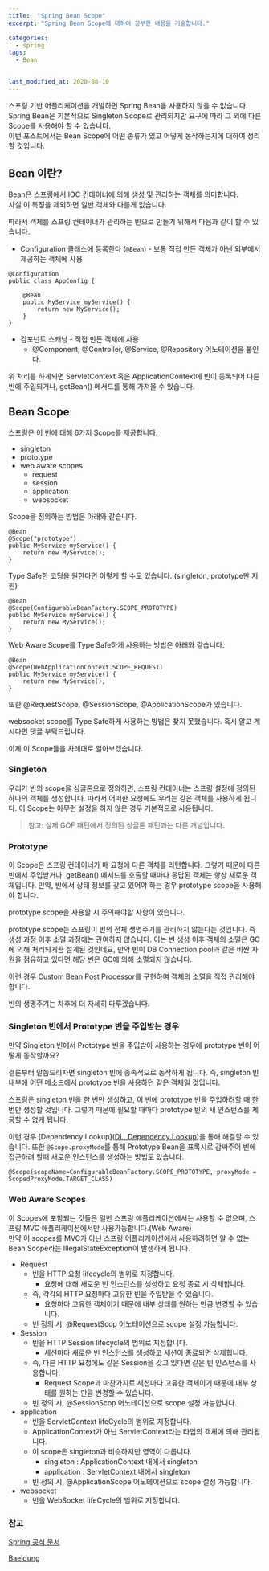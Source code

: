 ```yaml
---
title:  "Spring Bean Scope"
excerpt: "Spring Bean Scope에 대하여 공부한 내용을 기술합니다."

categories:
  - spring
tags:
  - Bean


last_modified_at: 2020-08-10
---
```


스프링 기반 어플리케이션을 개발하면 Spring Bean을 사용하지 않을 수 없습니다.<br>
Spring Bean은 기본적으로 Singleton Scope로 관리되지만 요구에 따라 그 외에 다른 Scope를 사용해야 할 수 있습니다.<br>
이번 포스트에서는 Bean Scope에 어떤 종류가 있고 어떻게 동작하는지에 대하여 정리할 것입니다.

## Bean 이란?
Bean은 스프링에서 IOC 컨데이너에 의해 생성 및 관리하는 객체를 의미합니다. <br>
사실 이 특징을 제외하면 일반 객체와 다를게 없습니다. <br>

따라서 객체를 스프링 컨테이너가 관리하는 빈으로 만들기 위해서 다음과 같이 할 수 있습니다.
* Configuration 클래스에 등록한다 (`@Bean`) - 보통 직접 만든 객체가 아닌 외부에서 제공하는 객체에 사용
~~~
@Configuration
public class AppConfig {

    @Bean
    public MyService myService() {
        return new MyService();
    }
}
~~~

* 컴포넌트 스캐닝 - 직접 만든 객체에 사용
  * @Component, @Controller, @Service, @Repository 어노테이션을 붙인다.

위 처리를 하게되면 ServletContext 혹은 ApplicationContext에 빈이 등록되어 다른 빈에 주입되거나, getBean() 메서드를 통해 가져올 수 있습니다.

## Bean Scope
스프링은 이 빈에 대해 6가지 Scope를 제공합니다.
* singleton
* prototype
* web aware scopes
  * request
  * session
  * application
  * websocket

Scope을 정의하는 방법은 아래와 같습니다.
~~~
@Bean
@Scope("prototype")
public MyService myService() {
    return new MyService();
}
~~~

Type Safe한 코딩을 원한다면 이렇게 할 수도 있습니다. (singleton, prototype만 지원)
~~~
@Bean
@Scope(ConfigurableBeanFactory.SCOPE_PROTOTYPE)
public MyService myService() {
    return new MyService();
}
~~~

Web Aware Scope를 Type Safe하게 사용하는 방법은 아래와 같습니다. 
~~~
@Bean
@Scope(WebApplicationContext.SCOPE_REQUEST)
public MyService myService() {
    return new MyService();
}
~~~

또한 @RequestScope, @SessionScope, @ApplicationScope가 있습니다.

websocket scope를 Type Safe하게 사용하는 방법은 찾지 못했습니다.
혹시 알고 계시다면 댓글 부탁드립니다.

이제 이 Scope들을 차례대로 알아보겠습니다.

### Singleton
우리가 빈의 scope을 싱글톤으로 정의하면, 스프링 컨테이너는 스프링 설정에 정의된 하나의 객체를 생성합니다.
따라서 어떠한 요청에도 우리는 같은 객체를 사용하게 됩니다.
이 Scope는 아무런 설정을 하지 않은 경우 기본적으로 사용됩니다.
> 참고: 실제 GOF 패턴에서 정의된 싱글톤 패턴과는 다른 개념입니다.

### Prototype
이 Scope은 스프링 컨테이너가 매 요청에 다른 객체를 리턴합니다.
그렇기 때문에 다른 빈에서 주입받거나, getBean() 메서드를 호출할 때마다 응답된 객체는 항상 새로운 객체입니다.
만약, 빈에서 상태 정보를 갖고 있어야 하는 경우 prototype scope을 사용해야 합니다.

prototype scope을 사용할 시 주의해야할 사항이 있습니다.

prototype scope는 스프링이 빈의 전체 생명주기를 관리하지 않는다는 것입니다. 즉 생성 과정 이후 소멸 과정에는 관여하지 않습니다. 
이는 빈 생성 이후 객체의 소멸은 GC에 의해 처리되게끔 설계된 것인데요, 만약 빈이 DB Connection pool과 같은 비싼 자원을 점유하고 있다면 해당 빈은 GC에 의해 소멸되지 않습니다.

이런 경우 Custom Bean Post Processor를 구현하여 객체의 소멸을 직접 관리해야 합니다.

빈의 생명주기는 차후에 더 자세히 다루겠습니다.

### Singleton 빈에서 Prototype 빈을 주입받는 경우
만약 Singleton 빈에서 Prototype 빈을 주입받아 사용하는 경우에 prototype 빈이 어떻게 동작할까요?

결론부터 말씀드리자면 singleton 빈에 종속적으로 동작하게 됩니다.
즉, singleton 빈 내부에 어떤 메소드에서 prototype 빈을 사용하던 같은 객체일 것입니다.

스프링은 singleton 빈을 한 번만 생성하고, 이 빈에 prototype 빈을 주입하려할 때 한번만 생성할 것입니다.
그렇기 때문에 필요할 때마다 prototype 빈의 새 인스턴스를 제공할 수 없게 됩니다.

이런 경우 [Dependency Lookup]([DL, Dependency Lookup](/spring/dependency-lookup/))을 통해 해결할 수 있습니다. 
또한 `@Scope.proxyMode`를 통해 Prototype Bean을 프록시로 감싸주어 빈에 접근하려 할때 새로운 인스턴스를 생성하는 방법도 있습니다.
~~~
@Scope(scopeName=ConfigurableBeanFactory.SCOPE_PROTOTYPE, proxyMode = ScopedProxyMode.TARGET_CLASS)
~~~


### Web Aware Scopes
이 Scopes에 포함되는 것들은 일반 스프링 애플리케이션에서는 사용할 수 없으며, 스프링 MVC 애플리케이션에서만 사용가능합니다.(Web Aware)<br>
만약 이 scopes를 MVC가 아닌 스프링 어플리케이션에서 사용하려하면 알 수 없는 Bean Scope라는 IllegalStateException이 발생하게 됩니다.

* Request
  * 빈을 HTTP 요청 lifecycle의 범위로 지정합니다. 
    * 요청에 대해 새로운 빈 인스턴스를 생성하고 요청 종료 시 삭제합니다.
  * 즉, 각각의 HTTP 요청마다 고유한 빈을 주입받을 수 있습니다.
    * 요청마다 고유한 객체이기 때문에 내부 상태를 원하는 만큼 변경할 수 있습니다.
  * 빈 정의 시, @RequestScop 어노테이션으로 scope 설정 가능합니다.
* Session
  * 빈을 HTTP Session lifecycle의 범위로 지정합니다.
    * 세션마다 새로운 빈 인스턴스를 생성하고 세션이 종료되면 삭제힙니다.
  * 즉, 다른 HTTP 요청에도 같은 Session을 갖고 있다면 같은 빈 인스턴스를 사용합니다.
    * Request Scope과 마찬가지로 세션마다 고유한 객체이기 때문에 내부 상태를 원하는 만큼 변경할 수 있습니다.
  * 빈 정의 시, @SessionScop 어노테이션으로 scope 설정 가능합니다.
* application
  * 빈을 ServletContext lifeCycle의 범위로 지정합니다.
  * ApplicationContext가 아닌 ServletContext라는 타입의 객체에 의해 관리됩니다.
  * 이 scope은 singleton과 비슷하지만 영역이 다릅니다.
    * singleton : ApplicationContext 내에서 singleton
    * application : ServletContext 내에서 singleton
  * 빈 정의 시, @ApplicationScope 어노테이션으로 scope 설정 가능합니다.
* websocket
  * 빈을 WebSocket lifeCycle의 범위로 지정합니다.

### 참고
[Spring 공식 문서](https://docs.spring.io/spring-framework/docs/3.0.0.M3/reference/html/ch04s04.html)

[Baeldung](https://www.baeldung.com/spring-bean-scopes)
